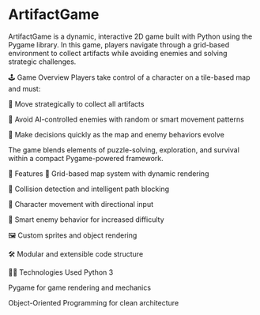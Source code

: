 # ArtifactGame
ArtifactGame is a dynamic, interactive 2D game built with Python using the Pygame library. In this game, players navigate through a grid-based environment to collect artifacts while avoiding enemies and solving strategic challenges.

🕹️ Game Overview
Players take control of a character on a tile-based map and must:

🧭 Move strategically to collect all artifacts

👾 Avoid AI-controlled enemies with random or smart movement patterns

🧠 Make decisions quickly as the map and enemy behaviors evolve

The game blends elements of puzzle-solving, exploration, and survival within a compact Pygame-powered framework.

🚀 Features
🧱 Grid-based map system with dynamic rendering

🎯 Collision detection and intelligent path blocking

🧍 Character movement with directional input

👀 Smart enemy behavior for increased difficulty

🖼 Custom sprites and object rendering

🛠 Modular and extensible code structure

🧑‍💻 Technologies Used
Python 3

Pygame for game rendering and mechanics

Object-Oriented Programming for clean architecture
